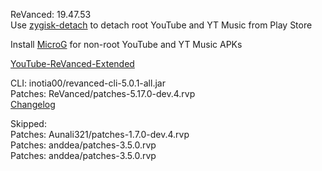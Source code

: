 ReVanced: 19.47.53  
Use [zygisk-detach](https://github.com/j-hc/zygisk-detach) to detach root YouTube and YT Music from Play Store  

Install [MicroG](https://github.com/WSTxda/MicroG-RE/releases) for non-root YouTube and YT Music APKs  

[YouTube-ReVanced-Extended](https://github.com/saqie1393/Anddea-YT)
  
CLI: inotia00/revanced-cli-5.0.1-all.jar  
Patches: ReVanced/patches-5.17.0-dev.4.rvp  
[Changelog](https://github.com/ReVanced/revanced-patches/releases/tag/v5.17.0-dev.4)  

Skipped:  
Patches: Aunali321/patches-1.7.0-dev.4.rvp      
Patches: anddea/patches-3.5.0.rvp  
Patches: anddea/patches-3.5.0.rvp        
